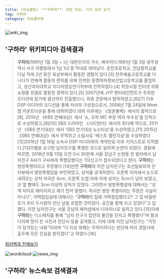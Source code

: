 ```yaml
---
title: (이슈클립) '**구하라**' 관련 이슈, 기사 모아 보기
tag: 구하라
category: 이슈클리핑
---
```

![wiki_img](https://user-images.githubusercontent.com/42597476/44503234-41136a80-a6d0-11e8-9071-6fc6418eafe4.png)
## **'**구하라**'** 위키피디아 검색결과
>**구하라**(1991년 1월 3일 ~ )는 대한민국의 가수, 배우이다.1991년 1월 3일 광주광역시 서구 치평동에서 1남 1녀 중 막내로 태어났다. 운천초등학교, 전남중학교를 다닐 적에 2년 동안 육상부에서 활동한 경험이 있다.[3] 전주예술고등학교를 다니다가 연예계 활동의 편의를 위해 전학한 동명여자정보산업고등학교를 졸업하고, 성신여자대학교 미디어영상연기학부에 진학하였다.[4] 학창시절 인터넷 의류 쇼핑몰 모델로 활동한 경력이 있다.[5] 2007년에 JYP 엔터테인먼트가 주최한 오디션에 참가해 결선까지 진출했으나, 최종 관문에서 탈락하였고,[6][7] 이후 DSP 미디어의 오디션을 통해 카라의 구성원으로서, 2008년 7월 24일에 Mnet 엠 카운트다운을 통해 데뷔하였다.데뷔 이후에는 《청춘불패》에서의 활약으로[8], 2010년 《KBS 연예대상》에서 ‘쇼, 오락 MC 부문 여자 우수상’을 단독으로 수상하였고,[9][10] SBS 드라마인 《시티헌터》에서의 최다혜 역으로, 2011년 《SBS 연기대상》에서 ‘SBS 연기대상 뉴스타상’을 수상하였고,[11] 2015년 《SBS 연예대상》에서 주먹쥐고 소림사로 '베스트 첼린지상'을 수상하였다[12]2016년 1월 18일 소속사 DSP 미디어와의 계약만료 이후 키이스트로 이적했다.[13]이별을 요구한 남자친구를 폭행한 것으로 알려져 논란이 되었다. 경찰에 따르면, 2018년 9월 13일 오전 0시 30분께 서울 강남구 논현동 한 빌라에서 남자친구 A씨가 구씨에게 폭행당했다는 112신고가 접수되었다고 한다. **구하라**는 쌍방폭행이라고 주장했다.[14]반면 **구하라**의 이전 남자친구는 조선일보와의 인터뷰에서 쌍방폭행임을 부인하였고, 상처를 공개하였다. 오른쪽 이마에서 눈으로 내려오는 상처 자국은 4cm, 오른쪽 눈썹 아래 아래 상처는 5cm가 넘어 보였고, 코 옆 뺨에도 3cm 이상의 상처가 있었다. 그러면서 쌍방폭행설에 대해서는 "성격 차이로 헤어지자고 제가 먼저 말했다. 하지만 쌍방 폭행이라는 주장은 사실이 아니다", 가택침입설에 대해서는 "**구하라**의 집에 가택침입했다고? 그 집 비밀번호가 우리 두사람이 만난 날을 조합한 것이었다. 공간을 함께 쓰고 있었다"고 답했다. 이전 남자친구는 서울 강남의 헤어샵에서 디자이너로 일하고 있다.[15]이에 **구하라**는 디스패치를 통해 "남자 친구가 집안의 물건을 던지고 폭행했다"며 팔과 다리에 멍이 든 사진과 진단서 등을 공개했고, 이에 대해 이전 남자친구는 "거짓이 담겨있는 내용"이라며 "더 이상 화해는 무의미하다는 판단에 따라 경찰서에 출두해 모든 진실을 밝히겠다"고 하였다.[16]

<a href="https://ko.wikipedia.org/wiki/구하라" target="_blank">위키백과 전체보기</a>

![wordcloud](https://s3.ap-northeast-2.amazonaws.com/lyrics101-wordcloud/2018-09-18-1537208970.png)
![news_img](https://user-images.githubusercontent.com/42597476/44507050-1206f400-a6e4-11e8-8d98-7ffbfebb353f.png)
## **'**구하라**'** 뉴스속보 검색결과

